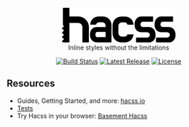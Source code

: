 <p align="center">
  <a href="https://hacss.io" target="_blank"><img width="256" src="https://raw.githubusercontent.com/hacss/hacss/master/img/logo-hacss.svg"></a><br>
  Inline styles without the limitations
</p>

<p align="center">
    <a href="https://travis-ci.org/hacss/hacss"><img src="https://img.shields.io/travis/hacss/hacss/master.svg" alt="Build Status"></a>
    <a href="https://github.com/hacss/hacss/releases"><img src="https://img.shields.io/npm/v/hacss.svg" alt="Latest Release"></a>
    <a href="https://github.com/hacss/hacss/blob/master/LICENSE"><img src="https://img.shields.io/npm/l/hacss.svg" alt="License"></a>
</p>

## Resources

* Guides, Getting Started, and more: [hacss.io](https://hacss.io)
* [Tests](test/index.html)
* Try Hacss in your browser: [Basement Hacss](https://basement.hacss.io)
